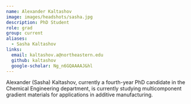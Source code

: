 ```yaml
---
name: Alexander Kaltashov
image: images/headshots/sasha.jpg
description: PhD Student
role: grad
group: current
aliases:
  - Sasha Kaltashov
links:
  email: kaltashov.a@northeastern.edu
  github: kaltashov
  google-scholar: Ng_n6GQAAAAJ&hl
---
```


Alexander (Sasha) Kaltashov, currently a fourth-year PhD candidate in the Chemical Engineering department, is currently studying multicomponent gradient materials for applications in additive manufacturing.
